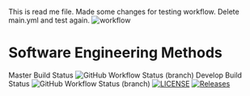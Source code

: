 This is read me file.
Made some changes for testing workflow.
Delete main.yml and test again.
![workflow](https://github.com/JustinAung46/sem/actions/workflows/main.yml/badge.svg)


# Software Engineering Methods
Master Build Status ![GitHub Workflow Status (branch)](https://img.shields.io/github/actions/workflow/status/JustinAung46/sem/main.yml?branch=master)
Develop Build Status ![GitHub Workflow Status (branch)](https://img.shields.io/github/actions/workflow/status/JustinAung46/sem/main.yml?branch=develop)
[![LICENSE](https://img.shields.io/github/license/JustinAung46/sem.svg?style=flat-square)](https://github.com/JustinAung46/sem/blob/master/LICENSE)
[![Releases](https://img.shields.io/github/release/JustinAung46/sem/all.svg?style=flat-square)](https://github.com/JustinAung46/sem/releases)
